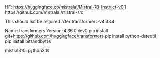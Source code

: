 HF:
https://huggingface.co/mistralai/Mistral-7B-Instruct-v0.1
https://github.com/mistralai/mistral-src


This should not be required after transformers-v4.33.4.

Name: transformers
Version: 4.36.0.dev0
pip install git+https://github.com/huggingface/transformers
pip install python-dateutil
pip install bitsandbytes

mistral310:
python3.10




